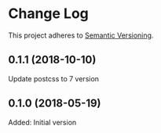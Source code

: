# Change Log
This project adheres to [Semantic Versioning](http://semver.org/).

## 0.1.1 (2018-10-10)

Update postcss to 7 version

## 0.1.0 (2018-05-19)

Added: Initial version

